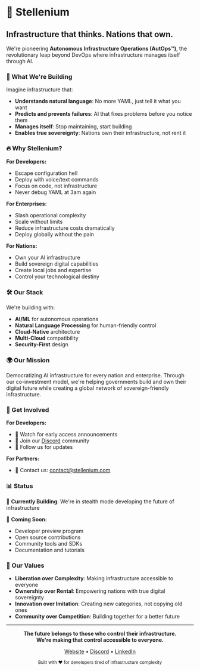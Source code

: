 # 🚀 Stellenium

## Infrastructure that thinks. Nations that own.

We're pioneering **Autonomous Infrastructure Operations (AutOps™)**, the revolutionary leap beyond DevOps where infrastructure manages itself through AI.

### 🧠 What We're Building

Imagine infrastructure that:
- **Understands natural language**: No more YAML, just tell it what you want
- **Predicts and prevents failures**: AI that fixes problems before you notice them  
- **Manages itself**: Stop maintaining, start building
- **Enables true sovereignty**: Nations own their infrastructure, not rent it

### 🔥 Why Stellenium?

**For Developers:**
- Escape configuration hell
- Deploy with voice/text commands
- Focus on code, not infrastructure
- Never debug YAML at 3am again

**For Enterprises:**
- Slash operational complexity
- Scale without limits
- Reduce infrastructure costs dramatically
- Deploy globally without the pain

**For Nations:**
- Own your AI infrastructure
- Build sovereign digital capabilities
- Create local jobs and expertise
- Control your technological destiny

### 🛠️ Our Stack

We're building with:
- **AI/ML** for autonomous operations
- **Natural Language Processing** for human-friendly control
- **Cloud-Native** architecture
- **Multi-Cloud** compatibility
- **Security-First** design

### 🌍 Our Mission

Democratizing AI infrastructure for every nation and enterprise. Through our co-investment model, we're helping governments build and own their digital future while creating a global network of sovereign-friendly infrastructure.

### 🤝 Get Involved

**For Developers:**
- 👀 Watch for early access announcements
- 💬 Join our [Discord](https://discord.gg/aaNqqU2YAP) community
- 🔔 Follow us for updates

**For Partners:**
- 📧 Contact us: [contact@stellenium.com](mailto:contact@stellenium.com)

### 📊 Status

🔨 **Currently Building**: We're in stealth mode developing the future of infrastructure

🚀 **Coming Soon:**
- Developer preview program
- Open source contributions
- Community tools and SDKs
- Documentation and tutorials

### 🎯 Our Values

- **Liberation over Complexity**: Making infrastructure accessible to everyone
- **Ownership over Rental**: Empowering nations with true digital sovereignty  
- **Innovation over Imitation**: Creating new categories, not copying old ones
- **Community over Competition**: Building together for a better future

---

<p align="center">
  <b>The future belongs to those who control their infrastructure.</b><br>
  <b>We're making that control accessible to everyone.</b>
</p>

<p align="center">
  <a href="https://stellenium.com">Website</a> •
  <a href="https://discord.gg/aaNqqU2YAP">Discord</a> •
  <a href="https://linkedin.com/company/stellenium">LinkedIn</a>
</p>

<p align="center">
  <sub>Built with ❤️ for developers tired of infrastructure complexity</sub>
</p>

